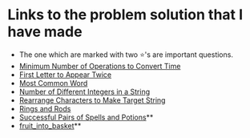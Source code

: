 # Links to the problem solution that I have made
* The one which are marked with two ⭐'s are important questions.
* <a href="https://leetcode.com/problems/minimum-number-of-operations-to-convert-time/">Minimum Number of Operations to Convert Time</a>
* <a href="https://leetcode.com/problems/first-letter-to-appear-twice/">First Letter to Appear Twice</a>
* <a href="https://leetcode.com/problems/most-common-word/">Most Common Word</a>
* <a href="https://leetcode.com/problems/number-of-different-integers-in-a-string/">Number of Different Integers in a String</a>
* <a href="https://leetcode.com/problems/rearrange-characters-to-make-target-string/">Rearrange Characters to Make Target String</a>
* <a href="https://leetcode.com/problems/rings-and-rods/">Rings and Rods</a>
* <a href="https://leetcode.com/problems/successful-pairs-of-spells-and-potions/">Successful Pairs of Spells and Potions</a>**
* <a href="https://leetcode.com/problems/fruit-into-baskets/">fruit_into_basket</a>**
